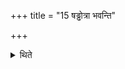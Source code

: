 +++
title = "15 षड्ढोत्रा भवन्ति"

+++

<details><summary>थिते</summary>

15. (Here there) should be six Hotrakas.  

</details>

